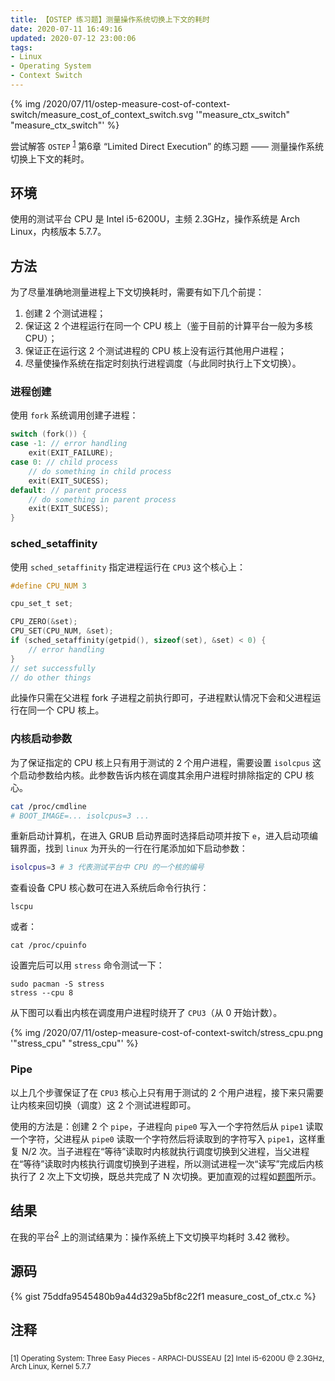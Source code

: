 ```yaml
---
title: 【OSTEP 练习题】测量操作系统切换上下文的耗时
date: 2020-07-11 16:49:16
updated: 2020-07-12 23:00:06
tags:
- Linux
- Operating System
- Context Switch
---
```


{% img /2020/07/11/ostep-measure-cost-of-context-switch/measure_cost_of_context_switch.svg '"measure_ctx_switch" "measure_ctx_switch"' %}

尝试解答 `OSTEP` <sup>[1](#注释)</sup> 第6章 “Limited Direct Execution” 的练习题 —— 测量操作系统切换上下文的耗时。

<!--more-->

## 环境

使用的测试平台 CPU 是 Intel i5-6200U，主频 2.3GHz，操作系统是 Arch Linux，内核版本 5.7.7。

## 方法

为了尽量准确地测量进程上下文切换耗时，需要有如下几个前提：

1. 创建 2 个测试进程；
2. 保证这 2 个进程运行在同一个 CPU 核上（鉴于目前的计算平台一般为多核 CPU）；
3. 保证正在运行这 2 个测试进程的 CPU 核上没有运行其他用户进程；
4. 尽量使操作系统在指定时刻执行进程调度（与此同时执行上下文切换）。

### 进程创建

使用 `fork` 系统调用创建子进程：

```c
switch (fork()) {
case -1: // error handling
    exit(EXIT_FAILURE);
case 0: // child process
    // do something in child process
    exit(EXIT_SUCESS);
default: // parent process
    // do something in parent process
    exit(EXIT_SUCESS);
}
```

### sched_setaffinity

使用 `sched_setaffinity` 指定进程运行在 `CPU3` 这个核心上：

```c
#define CPU_NUM 3

cpu_set_t set;

CPU_ZERO(&set);
CPU_SET(CPU_NUM, &set);
if (sched_setaffinity(getpid(), sizeof(set), &set) < 0) {
    // error handling
}
// set successfully
// do other things
```

此操作只需在父进程 fork 子进程之前执行即可，子进程默认情况下会和父进程运行在同一个 CPU 核上。

### 内核启动参数

为了保证指定的 CPU 核上只有用于测试的 2 个用户进程，需要设置 `isolcpus` 这个启动参数给内核。此参数告诉内核在调度其余用户进程时排除指定的 CPU 核心。

```bash
cat /proc/cmdline
# BOOT_IMAGE=... isolcpus=3 ...
```

重新启动计算机，在进入 GRUB 启动界面时选择启动项并按下 `e`，进入启动项编辑界面，找到 `linux` 为开头的一行在行尾添加如下启动参数：

```bash
isolcpus=3 # 3 代表测试平台中 CPU 的一个核的编号
```

查看设备 CPU 核心数可在进入系统后命令行执行：

```shell
lscpu
```

或者：

```shell
cat /proc/cpuinfo
```

设置完后可以用 `stress` 命令测试一下：

```shell
sudo pacman -S stress
stress --cpu 8
```

从下图可以看出内核在调度用户进程时绕开了 `CPU3`（从 0 开始计数）。

{% img /2020/07/11/ostep-measure-cost-of-context-switch/stress_cpu.png '"stress_cpu" "stress_cpu"' %}

### Pipe

以上几个步骤保证了在 `CPU3` 核心上只有用于测试的 2 个用户进程，接下来只需要让内核来回切换（调度）这 2 个测试进程即可。

使用的方法是：创建 2 个 `pipe`，子进程向 `pipe0` 写入一个字符然后从 `pipe1` 读取一个字符，父进程从 `pipe0` 读取一个字符然后将读取到的字符写入 `pipe1`，这样重复 N/2 次。当子进程在“等待”读取时内核就执行调度切换到父进程，当父进程在“等待”读取时内核执行调度切换到子进程，所以测试进程一次“读写”完成后内核执行了 2 次上下文切换，既总共完成了 N 次切换。更加直观的过程如[题图](#top)所示。

## 结果

在我的平台<sup>[2](#注释)</sup> 上的测试结果为：操作系统上下文切换平均耗时 3.42 微秒。

## 源码

{% gist 75ddfa9545480b9a44d329a5bf8c22f1 measure_cost_of_ctx.c %}

## 注释

<sub>[1] Operating System: Three Easy Pieces - ARPACI-DUSSEAU</sub>
<sub>[2] Intel i5-6200U @ 2.3GHz, Arch Linux, Kernel 5.7.7</sub>
